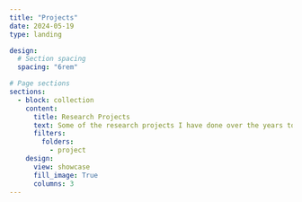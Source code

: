 ```yaml
---
title: "Projects"
date: 2024-05-19
type: landing

design:
  # Section spacing
  spacing: "6rem"

# Page sections
sections:
  - block: collection
    content:
      title: Research Projects
      text: Some of the research projects I have done over the years to gain experience and expertise in astrophysics.
      filters:
        folders:
          - project
    design:
      view: showcase
      fill_image: True
      columns: 3
---
```

